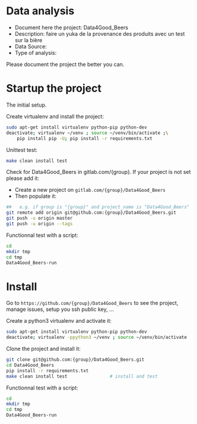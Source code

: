 # Data analysis
- Document here the project: Data4Good_Beers
- Description: faire un yuka de la provenance des produits avec un test sur la bière
- Data Source:
- Type of analysis:

Please document the project the better you can.

# Startup the project

The initial setup.

Create virtualenv and install the project:
```bash
sudo apt-get install virtualenv python-pip python-dev
deactivate; virtualenv ~/venv ; source ~/venv/bin/activate ;\
    pip install pip -U; pip install -r requirements.txt
```

Unittest test:
```bash
make clean install test
```

Check for Data4Good_Beers in gitlab.com/{group}.
If your project is not set please add it:

- Create a new project on `gitlab.com/{group}/Data4Good_Beers`
- Then populate it:

```bash
##   e.g. if group is "{group}" and project_name is "Data4Good_Beers"
git remote add origin git@github.com:{group}/Data4Good_Beers.git
git push -u origin master
git push -u origin --tags
```

Functionnal test with a script:

```bash
cd
mkdir tmp
cd tmp
Data4Good_Beers-run
```

# Install

Go to `https://github.com/{group}/Data4Good_Beers` to see the project, manage issues,
setup you ssh public key, ...

Create a python3 virtualenv and activate it:

```bash
sudo apt-get install virtualenv python-pip python-dev
deactivate; virtualenv -ppython3 ~/venv ; source ~/venv/bin/activate
```

Clone the project and install it:

```bash
git clone git@github.com:{group}/Data4Good_Beers.git
cd Data4Good_Beers
pip install -r requirements.txt
make clean install test                # install and test
```
Functionnal test with a script:

```bash
cd
mkdir tmp
cd tmp
Data4Good_Beers-run
```
